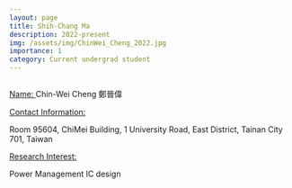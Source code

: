 ```yaml
---
layout: page
title: Shih-Chang Ma
description: 2022-present
img: /assets/img/ChinWei_Cheng_2022.jpg
importance: 1
category: Current undergrad student
---
```


<div class="row">
    <div class="col-sm-4 mt-3 mt-md-0">
        <img class="img-fluid rounded z-depth-1" src="{{ '/assets/img/ChinWei_Cheng_2022.jpg' | relative_url }}" alt="" title="example image"/>
    </div>
</div>

<a href="#"> Name: </a> 
Chin-Wei Cheng 鄭晉偉

<a href="#"> Contact Information: </a>

<p>Room 95604, ChiMei Building, 1 University Road, East District, Tainan City 701, Taiwan</p>

<a href="#"> Research Interest: </a>

Power Management IC design